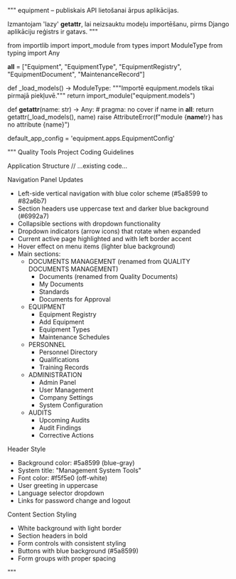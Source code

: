 """
equipment – publiskais API lietošanai ārpus aplikācijas.

Izmantojam 'lazy' __getattr__, lai neizsauktu modeļu importēšanu,
pirms Django aplikāciju reģistrs ir gatavs.
"""

from importlib import import_module
from types import ModuleType
from typing import Any

__all__ = ["Equipment", "EquipmentType", "EquipmentRegistry", "EquipmentDocument", "MaintenanceRecord"]


def _load_models() -> ModuleType:
    """Importē equipment.models tikai pirmajā piekļuvē."""
    return import_module("equipment.models")


def __getattr__(name: str) -> Any:          # pragma: no cover
    if name in __all__:
        return getattr(_load_models(), name)
    raise AttributeError(f"module {__name__!r} has no attribute {name}")

default_app_config = 'equipment.apps.EquipmentConfig'

"""
Quality Tools Project Coding Guidelines

Application Structure
// ...existing code...

Navigation Panel Updates
- Left-side vertical navigation with blue color scheme (#5a8599 to #82a6b7)
- Section headers use uppercase text and darker blue background (#6992a7)
- Collapsible sections with dropdown functionality
- Dropdown indicators (arrow icons) that rotate when expanded
- Current active page highlighted and with left border accent
- Hover effect on menu items (lighter blue background)
- Main sections:
  - DOCUMENTS MANAGEMENT (renamed from QUALITY DOCUMENTS MANAGEMENT)
    - Documents (renamed from Quality Documents)
    - My Documents
    - Standards
    - Documents for Approval
  - EQUIPMENT
    - Equipment Registry
    - Add Equipment
    - Equipment Types
    - Maintenance Schedules
  - PERSONNEL
    - Personnel Directory
    - Qualifications
    - Training Records
  - ADMINISTRATION
    - Admin Panel
    - User Management
    - Company Settings
    - System Configuration
  - AUDITS
    - Upcoming Audits
    - Audit Findings
    - Corrective Actions

Header Style
- Background color: #5a8599 (blue-gray)
- System title: "Management System Tools" 
- Font color: #f5f5e0 (off-white)
- User greeting in uppercase
- Language selector dropdown
- Links for password change and logout

Content Section Styling
- White background with light border
- Section headers in bold
- Form controls with consistent styling
- Buttons with blue background (#5a8599)
- Form groups with proper spacing

"""